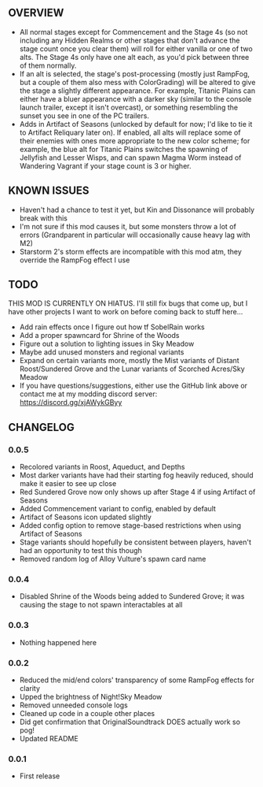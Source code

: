 ## OVERVIEW
- All normal stages except for Commencement and the Stage 4s (so not including any Hidden Realms or other stages that don't advance the stage count once you clear them) will roll for either vanilla or one of two alts. The Stage 4s only have one alt each, as you'd pick between three of them normally.
- If an alt is selected, the stage's post-processing (mostly just RampFog, but a couple of them also mess with ColorGrading) will be altered to give the stage a slightly different appearance. For example, Titanic Plains can either have a bluer appearance with a darker sky (similar to the console launch trailer, except it isn't overcast), or something resembling the sunset you see in one of the PC trailers.
- Adds in Artifact of Seasons (unlocked by default for now; I'd like to tie it to Artifact Reliquary later on). If enabled, all alts will replace some of their enemies with ones more appropriate to the new color scheme; for example, the blue alt for Titanic Plains switches the spawning of Jellyfish and Lesser Wisps, and can spawn Magma Worm instead of Wandering Vagrant if your stage count is 3 or higher.

## KNOWN ISSUES
- Haven't had a chance to test it yet, but Kin and Dissonance will probably break with this
- I'm not sure if this mod causes it, but some monsters throw a lot of errors (Grandparent in particular will occasionally cause heavy lag with M2)
- Starstorm 2's storm effects are incompatible with this mod atm, they override the RampFog effect I use

## TODO
THIS MOD IS CURRENTLY ON HIATUS. I'll still fix bugs that come up, but I have other projects I want to work on before coming back to stuff here...
- Add rain effects once I figure out how tf SobelRain works
- Add a proper spawncard for Shrine of the Woods
- Figure out a solution to lighting issues in Sky Meadow
- Maybe add unused monsters and regional variants
- Expand on certain variants more, mostly the Mist variants of Distant Roost/Sundered Grove and the Lunar variants of Scorched Acres/Sky Meadow
- If you have questions/suggestions, either use the GitHub link above or contact me at my modding discord server: https://discord.gg/xjAWykGByy

## CHANGELOG

### 0.0.5
- Recolored variants in Roost, Aqueduct, and Depths
- Most darker variants have had their starting fog heavily reduced, should make it easier to see up close
- Red Sundered Grove now only shows up after Stage 4 if using Artifact of Seasons
- Added Commencement variant to config, enabled by default
- Artifact of Seasons icon updated slightly
- Added config option to remove stage-based restrictions when using Artifact of Seasons
- Stage variants should hopefully be consistent between players, haven't had an opportunity to test this though
- Removed random log of Alloy Vulture's spawn card name

### 0.0.4
- Disabled Shrine of the Woods being added to Sundered Grove; it was causing the stage to not spawn interactables at all

### 0.0.3
- Nothing happened here

### 0.0.2
- Reduced the mid/end colors' transparency of some RampFog effects for clarity
- Upped the brightness of Night!Sky Meadow
- Removed unneeded console logs
- Cleaned up code in a couple other places
- Did get confirmation that OriginalSoundtrack DOES actually work so pog!
- Updated README

### 0.0.1
- First release
